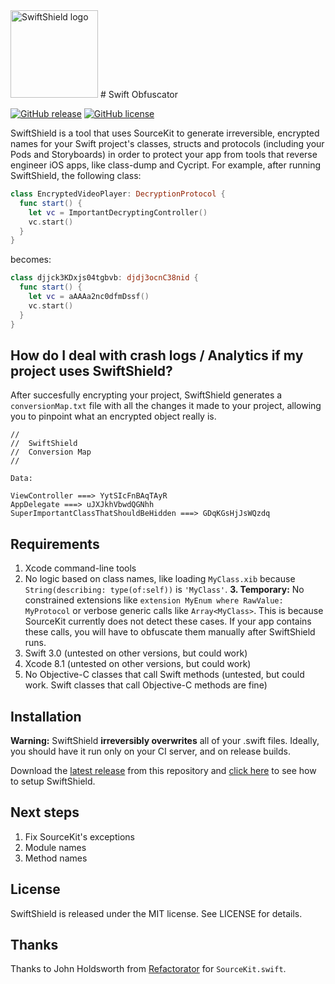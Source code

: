 <img src="http://i.imgur.com/0ksj7Gh.png" alt="SwiftShield logo" height="140" >
# Swift Obfuscator

[![GitHub release](https://img.shields.io/github/tag/rockbruno/swiftshield.svg)](https://github.com/rockbruno/swiftshield/releases)
[![GitHub license](https://img.shields.io/badge/license-MIT-lightgrey.svg)](https://raw.githubusercontent.com/rockbruno/swiftshield/master/LICENSE)

SwiftShield is a tool that uses SourceKit to generate irreversible, encrypted names for your Swift project's classes, structs and protocols (including your Pods and Storyboards) in order to protect your app from tools that reverse engineer iOS apps, like class-dump and Cycript.
For example, after running SwiftShield, the following class:
```swift
class EncryptedVideoPlayer: DecryptionProtocol {
  func start() {
    let vc = ImportantDecryptingController()
    vc.start()
  }
}
```
becomes:
```swift
class djjck3KDxjs04tgbvb: djdj3ocnC38nid {
  func start() {
    let vc = aAAAa2nc0dfmDssf()
    vc.start()
  }
}
```


## How do I deal with crash logs / Analytics if my project uses SwiftShield?

After succesfully encrypting your project, SwiftShield generates a `conversionMap.txt` file with all the changes it made to your project, allowing you to pinpoint what an encrypted object really is.
````
//
//  SwiftShield
//  Conversion Map
//

Data:

ViewController ===> YytSIcFnBAqTAyR
AppDelegate ===> uJXJkhVbwdQGNhh
SuperImportantClassThatShouldBeHidden ===> GDqKGsHjJsWQzdq
````


## Requirements

1. Xcode command-line tools
2. No logic based on class names, like loading `MyClass.xib` because `String(describing: type(of:self))` is `'MyClass'`.
**3. Temporary:** No constrained extensions like `extension MyEnum where RawValue: MyProtocol` or verbose generic calls like `Array<MyClass>`. This is because SourceKit currently does not detect these cases. If your app contains these calls, you will have to obfuscate them manually after SwiftShield runs.
2. Swift 3.0 (untested on other versions, but could work)
3. Xcode 8.1 (untested on other versions, but could work)
4. No Objective-C classes that call Swift methods (untested, but could work. Swift classes that call Objective-C methods are fine)


## Installation

**Warning:** SwiftShield **irreversibly overwrites** all of your .swift files. Ideally, you should have it run only on your CI server, and on release builds.

Download the [latest release](https://github.com/rockbruno/swiftshield/releases) from this repository and [click here](https://github.com/rockbruno/swiftshield/blob/sourcekit/USAGE.md) to see how to setup SwiftShield.


## Next steps

1. Fix SourceKit's exceptions
2. Module names
3. Method names


## License

SwiftShield is released under the MIT license. See LICENSE for details.


## Thanks

Thanks to John Holdsworth from [Refactorator](https://github.com/johnno1962/Refactorator) for `SourceKit.swift`.
